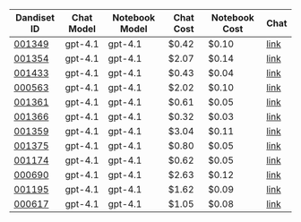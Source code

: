 | Dandiset ID | Chat Model | Notebook Model | Chat Cost | Notebook Cost | Chat |
|------------|------------|----------------|-----------|---------------|------|
| [001349](https://github.com/dandi-ai-notebooks/dandi-ai-notebooks-5/blob/main/notebooks/dandisets/001349/0.250520.1729/90f7cc7c/gpt-4.1/h-1/notebook.ipynb) | gpt-4.1 | gpt-4.1 | $0.42 | $0.10 | [link](https://dandi-ai-notebooks.github.io/dandiset-explorer/chat?dandisetId=001349&dandisetVersion=0.250520.1729&chatId=90f7cc7c8af637c7bbef0bb8d031d904c6367e79) |
| [001354](https://github.com/dandi-ai-notebooks/dandi-ai-notebooks-5/blob/main/notebooks/dandisets/001354/0.250312.0036/4fba179c/gpt-4.1/h-1/notebook.ipynb) | gpt-4.1 | gpt-4.1 | $2.07 | $0.14 | [link](https://dandi-ai-notebooks.github.io/dandiset-explorer/chat?dandisetId=001354&dandisetVersion=0.250312.0036&chatId=4fba179c5e91d523298cbec78993c2448eb15e1e) |
| [001433](https://github.com/dandi-ai-notebooks/dandi-ai-notebooks-5/blob/main/notebooks/dandisets/001433/0.250507.2356/daf6f524/gpt-4.1/h-1/notebook.ipynb) | gpt-4.1 | gpt-4.1 | $0.43 | $0.04 | [link](https://dandi-ai-notebooks.github.io/dandiset-explorer/chat?dandisetId=001433&dandisetVersion=0.250507.2356&chatId=daf6f524d0a0c520ac0c3e856d5162ae0dcf7dd2) |
| [000563](https://github.com/dandi-ai-notebooks/dandi-ai-notebooks-5/blob/main/notebooks/dandisets/000563/0.250311.2145/75ecdb7b/gpt-4.1/h-1/notebook.ipynb) | gpt-4.1 | gpt-4.1 | $2.02 | $0.10 | [link](https://dandi-ai-notebooks.github.io/dandiset-explorer/chat?dandisetId=000563&dandisetVersion=0.250311.2145&chatId=75ecdb7baaa6e5334b161865b3df90150c2a1d3f) |
| [001361](https://github.com/dandi-ai-notebooks/dandi-ai-notebooks-5/blob/main/notebooks/dandisets/001361/0.250406.0045/5c7338bf/gpt-4.1/h-1/notebook.ipynb) | gpt-4.1 | gpt-4.1 | $0.61 | $0.05 | [link](https://dandi-ai-notebooks.github.io/dandiset-explorer/chat?dandisetId=001361&dandisetVersion=0.250406.0045&chatId=5c7338bfd1c3632f146b7fa004d39328a790a4a3) |
| [001366](https://github.com/dandi-ai-notebooks/dandi-ai-notebooks-5/blob/main/notebooks/dandisets/001366/0.250324.1603/cbe62122/gpt-4.1/h-1/notebook.ipynb) | gpt-4.1 | gpt-4.1 | $0.32 | $0.03 | [link](https://dandi-ai-notebooks.github.io/dandiset-explorer/chat?dandisetId=001366&dandisetVersion=0.250324.1603&chatId=cbe62122b7755e61a489a61c72ede7dbcfd63b48) |
| [001359](https://github.com/dandi-ai-notebooks/dandi-ai-notebooks-5/blob/main/notebooks/dandisets/001359/0.250401.1603/28668318/gpt-4.1/h-1/notebook.ipynb) | gpt-4.1 | gpt-4.1 | $3.04 | $0.11 | [link](https://dandi-ai-notebooks.github.io/dandiset-explorer/chat?dandisetId=001359&dandisetVersion=0.250401.1603&chatId=28668318a5283680bb2c5e48db13ae2b4031c10a) |
| [001375](https://github.com/dandi-ai-notebooks/dandi-ai-notebooks-5/blob/main/notebooks/dandisets/001375/0.250406.1855/5fe912e3/gpt-4.1/h-1/notebook.ipynb) | gpt-4.1 | gpt-4.1 | $0.80 | $0.05 | [link](https://dandi-ai-notebooks.github.io/dandiset-explorer/chat?dandisetId=001375&dandisetVersion=0.250406.1855&chatId=5fe912e30a4a72bcc811998379756261432889bc) |
| [001174](https://github.com/dandi-ai-notebooks/dandi-ai-notebooks-5/blob/main/notebooks/dandisets/001174/0.250331.2218/8b5d2333/gpt-4.1/h-1/notebook.ipynb) | gpt-4.1 | gpt-4.1 | $0.62 | $0.05 | [link](https://dandi-ai-notebooks.github.io/dandiset-explorer/chat?dandisetId=001174&dandisetVersion=0.250331.2218&chatId=8b5d2333dbafc85c105768f2773ed87b01466150) |
| [000690](https://github.com/dandi-ai-notebooks/dandi-ai-notebooks-5/blob/main/notebooks/dandisets/000690/0.250326.0015/d8bfae1f/gpt-4.1/h-1/notebook.ipynb) | gpt-4.1 | gpt-4.1 | $2.63 | $0.12 | [link](https://dandi-ai-notebooks.github.io/dandiset-explorer/chat?dandisetId=000690&dandisetVersion=0.250326.0015&chatId=d8bfae1f2edb4521deb0445376279f1aabe65355) |
| [001195](https://github.com/dandi-ai-notebooks/dandi-ai-notebooks-5/blob/main/notebooks/dandisets/001195/0.250408.1733/ae31fe05/gpt-4.1/h-1/notebook.ipynb) | gpt-4.1 | gpt-4.1 | $1.62 | $0.09 | [link](https://dandi-ai-notebooks.github.io/dandiset-explorer/chat?dandisetId=001195&dandisetVersion=0.250408.1733&chatId=ae31fe05a7d09bd0797b31a0d7cae5a835a0959d) |
| [000617](https://github.com/dandi-ai-notebooks/dandi-ai-notebooks-5/blob/main/notebooks/dandisets/000617/0.250311.1615/ca0caac9/gpt-4.1/h-1/notebook.ipynb) | gpt-4.1 | gpt-4.1 | $1.05 | $0.08 | [link](https://dandi-ai-notebooks.github.io/dandiset-explorer/chat?dandisetId=000617&dandisetVersion=0.250311.1615&chatId=ca0caac9e3959f2601d73837a00ffb76968f780a) |

